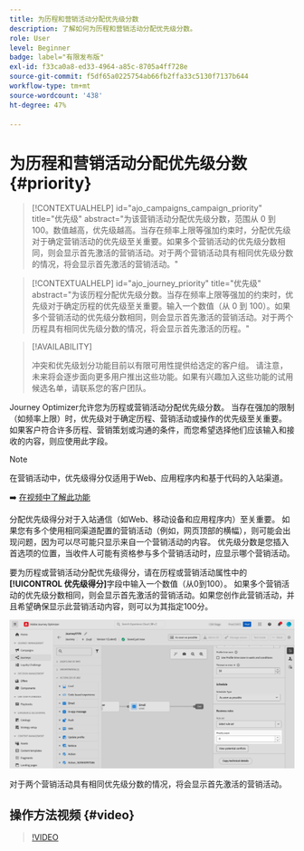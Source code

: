 ```yaml
---
title: 为历程和营销活动分配优先级分数
description: 了解如何为历程和营销活动分配优先级分数。
role: User
level: Beginner
badge: label="有限发布版"
exl-id: f33ca0a8-ed33-4964-a85c-8705a4ff728e
source-git-commit: f5df65a0225754ab66fb2ffa33c5130f7137b644
workflow-type: tm+mt
source-wordcount: '438'
ht-degree: 47%

---
```


# 为历程和营销活动分配优先级分数 {#priority}

>[!CONTEXTUALHELP]
>id="ajo_campaigns_campaign_priority"
>title="优先级"
>abstract="为该营销活动分配优先级分数，范围从 0 到 100。数值越高，优先级越高。当存在频率上限等强加约束时，分配优先级对于确定营销活动的优先级至关重要。如果多个营销活动的优先级分数相同，则会显示首先激活的营销活动。对于两个营销活动具有相同优先级分数的情况，将会显示首先激活的营销活动。"

>[!CONTEXTUALHELP]
>id="ajo_journey_priority"
>title="优先级"
>abstract="为该历程分配优先级分数。当存在频率上限等强加的约束时，优先级对于确定历程的优先级至关重要。输入一个数值（从 0 到 100）。如果多个营销活动的优先级分数相同，则会显示首先激活的营销活动。对于两个历程具有相同优先级分数的情况，将会显示首先激活的历程。"

>[!AVAILABILITY]
>
>冲突和优先级划分功能目前以有限可用性提供给选定的客户组。 请注意，未来将会逐步面向更多用户推出这些功能。如果有兴趣加入这些功能的试用候选名单，请联系您的客户团队。

Journey Optimizer允许您为历程或营销活动分配优先级分数。 当存在强加的限制（如频率上限）时，优先级对于确定历程、营销活动或操作的优先级至关重要。 如果客户符合许多历程、营销策划或沟通的条件，而您希望选择他们应该输入和接收的内容，则应使用此字段。

>[!NOTE]
>
>在营销活动中，优先级得分仅适用于Web、应用程序内和基于代码的入站渠道。

➡️ [在视频中了解此功能](#video)

分配优先级得分对于入站通信（如Web、移动设备和应用程序内）至关重要。 如果您有多个使用相同渠道配置的营销活动（例如，网页顶部的横幅），则可能会出现问题，因为可以尽可能只显示来自一个营销活动的内容。 优先级分数是您插入首选项的位置，当收件人可能有资格参与多个营销活动时，应显示哪个营销活动。

要为历程或营销活动分配优先级得分，请在历程或营销活动属性中的&#x200B;**[!UICONTROL 优先级得分]**&#x200B;字段中输入一个数值（从0到100）。 如果多个营销活动的优先级分数相同，则会显示首先激活的营销活动。如果您创作此营销活动，并且希望确保显示此营销活动内容，则可以为其指定100分。

![](assets/priority-score.png)

对于两个营销活动具有相同优先级分数的情况，将会显示首先激活的营销活动。

## 操作方法视频 {#video}

>[!VIDEO](https://video.tv.adobe.com/v/3435529?quality=12)
